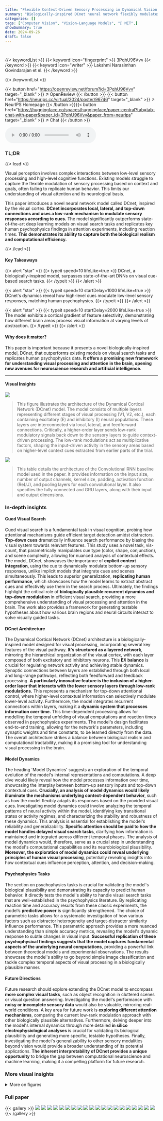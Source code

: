 ```yaml
---
title: "Flexible Context-Driven Sensory Processing in Dynamical Vision Models"
summary: "Biologically-inspired DCnet neural network flexibly modulates visual processing based on context, outperforming existing models on visual search and attention tasks."
categories: []
tags: ["Computer Vision", "Vision-Language Models", "🏢 MIT",]
showSummary: true
date: 2024-09-26
draft: false
---
```


<br>

{{< keywordList >}}
{{< keyword icon="fingerprint" >}} 3PqhU96Vvv {{< /keyword >}}
{{< keyword icon="writer" >}} Lakshmi Narasimhan Govindarajan et el. {{< /keyword >}}
 
{{< /keywordList >}}

{{< button href="https://openreview.net/forum?id=3PqhU96Vvv" target="_blank" >}}
↗ OpenReview
{{< /button >}}
{{< button href="https://neurips.cc/virtual/2024/poster/96746" target="_blank" >}}
↗ NeurIPS Homepage
{{< /button >}}{{< button href="https://huggingface.co/spaces/huggingface/paper-central?tab=tab-chat-with-paper&paper_id=3PqhU96Vvv&paper_from=neurips" target="_blank" >}}
↗ Chat
{{< /button >}}



<audio controls>
    <source src="https://ai-paper-reviewer.com/3PqhU96Vvv/podcast.wav" type="audio/wav">
    Your browser does not support the audio element.
</audio>


### TL;DR


{{< lead >}}

Visual perception involves complex interactions between low-level sensory processing and high-level cognitive functions.  Existing models struggle to capture the flexible modulation of sensory processing based on context and goals, often failing to replicate human behavior. This limits our understanding of visual attention and its neurological basis.

This paper introduces a novel neural network model called DCnet, inspired by the visual cortex. **DCnet incorporates local, lateral, and top-down connections and uses a low-rank mechanism to modulate sensory responses according to cues.** The model significantly outperforms state-of-the-art deep learning models on visual search tasks and replicates key human psychophysics findings in attention experiments, including reaction times. **This demonstrates its ability to capture both the biological realism and computational efficiency.**

{{< /lead >}}


#### Key Takeaways

{{< alert "star" >}}
{{< typeit speed=10 lifeLike=true >}} DCnet, a biologically-inspired model, surpasses state-of-the-art DNNs on visual cue-based search tasks. {{< /typeit >}}
{{< /alert >}}

{{< alert "star" >}}
{{< typeit speed=10 startDelay=1000 lifeLike=true >}} DCnet's dynamics reveal how high-level cues modulate low-level sensory responses, matching human psychophysics. {{< /typeit >}}
{{< /alert >}}

{{< alert "star" >}}
{{< typeit speed=10 startDelay=2000 lifeLike=true >}} The model exhibits a cortical gradient of feature selectivity, demonstrating how different brain areas process visual information at varying levels of abstraction. {{< /typeit >}}
{{< /alert >}}

#### Why does it matter?
This paper is important because it presents a novel biologically-inspired model, DCnet, that outperforms existing models on visual search tasks and replicates human psychophysics data.  **It offers a promising new framework for understanding visual processing and attention in the brain, opening new avenues for neuroscience research and artificial intelligence.**

------
#### Visual Insights



![](https://ai-paper-reviewer.com/3PqhU96Vvv/figures_2_1.jpg)

> This figure illustrates the architecture of the Dynamical Cortical Network (DCnet) model.  The model consists of multiple layers representing different stages of visual processing (V1, V2, etc.), each containing excitatory (E) and inhibitory (I) neural populations.  These layers are interconnected via local, lateral, and feedforward connections.  Critically, a higher-order layer sends low-rank modulatory signals back down to the sensory layers to guide context-driven processing. The low-rank modulations act as multiplicative factors, shaping the input-driven activity in the sensory areas based on higher-level context cues extracted from earlier parts of the trial.





![](https://ai-paper-reviewer.com/3PqhU96Vvv/tables_13_1.jpg)

> This table details the architecture of the Convolutional RNN baseline model used in the paper. It provides information on the input size, number of output channels, kernel size, padding, activation function (ReLU), and pooling layers for each convolutional layer.  It also specifies the fully connected and GRU layers, along with their input and output dimensions.





### In-depth insights


#### Cued Visual Search
Cued visual search is a fundamental task in visual cognition, probing how attentional mechanisms guide efficient target detection amidst distractors. **Top-down cues** dramatically influence search performance by biasing the visual system towards relevant features.  This study uses a novel task, vis-count, that parametrically manipulates cue type (color, shape, conjunction), and scene complexity, allowing for nuanced analysis of contextual effects.  The model, DCnet, showcases the importance of **explicit context integration**, using the cue to dynamically modulate bottom-up sensory responses, unlike implicit models that integrate cues and scenes simultaneously. This leads to superior generalization, **replicating human performance**, which showcases how the model learns to extract abstract cues and effectively use them in the search process.  Ultimately, the findings highlight the critical role of **biologically plausible recurrent dynamics and top-down modulation** in efficient visual search, providing a more comprehensive understanding of visual processing and attention in the brain.  The work also provides a framework for generating testable hypotheses about how various brain regions and neural circuits interact to solve visually guided tasks.

#### DCnet Architecture
The Dynamical Cortical Network (DCnet) architecture is a biologically-inspired model designed for visual processing, incorporating several key features of the visual pathway.  **It's structured as a layered network**, mirroring the hierarchical organization of the visual cortex, with each layer composed of both excitatory and inhibitory neurons.  This **E/I balance** is crucial for regulating network activity and achieving stable dynamics.  Synaptic connections between layers are established through both local and long-range pathways, reflecting both feedforward and feedback processing.  **A particularly innovative feature is the inclusion of a higher-order layer that interacts with the lower sensory layers through low-rank modulations.** This represents a mechanism for top-down attentional control, where higher-level contextual information can selectively modulate lower-level activity.  Furthermore, the model integrates recurrent connections within layers, making it a **dynamic system that processes information over time.** This time-dependent processing allows for modelling the temporal unfolding of visual computations and reaction times observed in psychophysics experiments. The model's design facilitates end-to-end training, allowing for the network's parameters, including synaptic weights and time constants, to be learned directly from the data.  The overall architecture strikes a balance between biological realism and computational tractability, making it a promising tool for understanding visual processing in the brain.

#### Model Dynamics
The heading 'Model Dynamics' suggests an exploration of the temporal evolution of the model's internal representations and computations.  A deep dive would likely reveal how the model processes information over time, showcasing the interplay between bottom-up sensory inputs and top-down contextual cues.  **Crucially, an analysis of model dynamics would likely illuminate the mechanisms underlying context-dependent behavior**, such as how the model flexibly adapts its responses based on the provided visual cues.  Investigating model dynamics could involve analyzing the temporal patterns of neural activity within the model, identifying key transitional states or activity regimes, and characterizing the stability and robustness of these dynamics. This analysis is essential for establishing the model's reliability and generalizability.  **Specific attention should be paid to how the model handles delayed visual search tasks**, clarifying how information is maintained and integrated across different temporal phases.  The analysis of model dynamics would, therefore, serve as a crucial step in understanding the model's computational capabilities and its neurobiological plausibility.  **Moreover, the exploration of model dynamics could reveal underlying principles of human visual processing**, potentially revealing insights into how contextual cues influence perception, attention, and decision-making.

#### Psychophysics Tasks
The section on psychophysics tasks is crucial for validating the model's biological plausibility and demonstrating its capacity to predict human behavior.  It directly tests the model's ability to handle visual search tasks that are well-established in the psychophysics literature. By replicating reaction time and accuracy results from these classic experiments, the model’s **predictive power** is significantly strengthened.  The choice of parametric tasks allows for a systematic investigation of how various factors such as distractor heterogeneity and target-distractor similarity influence performance.  This parametric approach provides a more nuanced understanding than simple accuracy metrics, revealing the model's dynamic response to subtle changes in visual input.  **Successful replication of these psychophysical findings suggests that the model captures fundamental aspects of the underlying neural computations**, providing a powerful link between theoretical models and experimental observations. The results showcase the model's ability to go beyond simple image classification and tackle complex temporal aspects of visual processing in a biologically plausible manner.

#### Future Directions
Future research should explore extending the DCnet model to encompass **more complex visual tasks**, such as object recognition in cluttered scenes or visual question answering.  Investigating the model's performance with **noisy or incomplete sensory data** would also be valuable, mirroring real-world conditions.  A key area for future work is **exploring different attention mechanisms**, comparing the current low-rank modulation approach with other biologically plausible alternatives.  Furthermore, delving deeper into the model's internal dynamics through more detailed **in silico electrophysiological analyses** is crucial for validating its biological plausibility and generating more specific, testable hypotheses. Finally, investigating the model's generalizability to other sensory modalities beyond vision would provide a broader understanding of its potential applications.  **The inherent interpretability of DCnet provides a unique opportunity** to bridge the gap between computational neuroscience and machine learning, making it a compelling platform for future research.


### More visual insights

<details>
<summary>More on figures
</summary>


![](https://ai-paper-reviewer.com/3PqhU96Vvv/figures_3_1.jpg)

> This figure demonstrates the performance of the Dynamical Cortical Network (DCnet) model on the vis-count task compared to several baseline models. The vis-count task involves a cue-delay-search paradigm where the model first receives a cue (color, shape, or conjunction) and then a scene, and it must count the number of objects in the scene matching the cue.  Panel (a) illustrates the task. Panel (b) shows the model's superior performance on various types of trials compared to different Deep Neural Networks (DNNs).  Panel (c) demonstrates the model's strong generalization ability to novel scenes and cues, exceeding the performance of implicit models.


![](https://ai-paper-reviewer.com/3PqhU96Vvv/figures_4_1.jpg)

> This figure visualizes the neural network dynamics of the DCnet model in a cue-delay-visual search task.  Panel (a) shows how the model's activity, for a fixed cue, tracks the relevant information (number of objects meeting the cue criteria) while ignoring irrelevant details in the scene. Panel (b) compares the model's response to cued and uncued trials with the same scene, illustrating how the top-down cue modulates the bottom-up responses, leading to distinct neural trajectories.


![](https://ai-paper-reviewer.com/3PqhU96Vvv/figures_5_1.jpg)

> This figure shows a selectivity gradient across cortical layers for different visual cues (color, conjunctions, shape). By sequentially lesioning modulatory synapses from higher-order layers to sensory areas, the authors demonstrate that early areas exhibit color selectivity, while later areas show shape selectivity. This suggests a hierarchical processing of visual information where early layers process basic features and later layers integrate more complex information.


![](https://ai-paper-reviewer.com/3PqhU96Vvv/figures_6_1.jpg)

> This figure demonstrates the results of in silico electrophysiology experiments on the DCnet model.  Panel (a) shows the activity of a single excitatory/inhibitory neuron pair in early and late sensory areas, highlighting the different time constants learned by the network. Panels (b) and (c) compare the autocorrelation and dynamic range of the network's activity when trained with and without inhibition, showing that inhibition is crucial for stability and increased computational expressiveness.


![](https://ai-paper-reviewer.com/3PqhU96Vvv/figures_7_1.jpg)

> This figure demonstrates the impact of distractor heterogeneity on the model's performance in a visual search task.  Panel (a) describes the task: determining if a target shape (L or T) is present in a scene filled with distractors (also L or T shapes).  Panel (b) shows how the experiment manipulates distractor heterogeneity: the orientation variability of distractor shapes increases from left to right. Panel (c) presents the key results, showing that higher distractor heterogeneity leads to significantly higher model entropy (a proxy for reaction time) in both target-present and target-absent trials.  This aligns with human performance in similar tasks, showing that increased distractor similarity slows reaction times.


![](https://ai-paper-reviewer.com/3PqhU96Vvv/figures_8_1.jpg)

> This figure shows the results of a psychophysics experiment using the DCnet model.  It demonstrates the model's ability to replicate human behavior in a feature search task, showing how reaction time (represented by entropy) changes based on the number of distractors and the difference in features between the target and distractors.  Panel (c) and (d) specifically illustrate the 'pop-out' effect, where a large difference in features between target and distractors makes reaction time independent of the number of distractors.


![](https://ai-paper-reviewer.com/3PqhU96Vvv/figures_14_1.jpg)

> This figure shows the distribution of excitatory (a) and inhibitory (b) neuron time constants at the start and end of training across four cortical layers.  The initial distribution is uniform, but after training, a gradient emerges.  The time constants (integration times) become progressively shorter in higher layers, suggesting that the network learns a hierarchical processing structure where information is integrated at different time scales in different cortical areas.


![](https://ai-paper-reviewer.com/3PqhU96Vvv/figures_15_1.jpg)

> This figure shows example outputs from the DCnet model on held-out test sets (out-of-distribution).  The table shows examples for color, shape, and conjunction trials. For each trial type, the cue (a color, shape, or combination), the scene image, the correct answer (count of objects matching the cue), and the model's prediction are presented. This visualization helps illustrate the model's generalization performance on unseen data.


![](https://ai-paper-reviewer.com/3PqhU96Vvv/figures_16_1.jpg)

> This figure shows a confusion matrix visualizing the performance of the DCnet model on the CIFAR-10 object recognition benchmark.  The matrix displays the counts of correctly and incorrectly classified images for each of the ten classes (plane, car, bird, cat, deer, dog, frog, horse, ship, truck).  The diagonal elements represent the number of correctly classified images for each class, while off-diagonal elements show misclassifications between classes. The overall accuracy of the model on this dataset is reported as 84.79%. This demonstrates that the model architecture developed for context-aware visual search can be adapted for other image classification tasks.


![](https://ai-paper-reviewer.com/3PqhU96Vvv/figures_17_1.jpg)

> This figure illustrates the architecture of the Dynamical Cortical network (DCnet) model.  The model is a biologically-inspired, trainable neural network designed to simulate the visual pathway. It consists of multiple layers, each containing excitatory (E) and inhibitory (I) neural populations.  Crucially, a higher-order layer uses low-rank modulations to send top-down signals that flexibly adjust the processing in lower layers. This allows the model to incorporate context and abstract cues to guide its processing, making it context-aware.


</details>






### Full paper

{{< gallery >}}
<img src="https://ai-paper-reviewer.com/3PqhU96Vvv/1.png" class="grid-w50 md:grid-w33 xl:grid-w25" />
<img src="https://ai-paper-reviewer.com/3PqhU96Vvv/2.png" class="grid-w50 md:grid-w33 xl:grid-w25" />
<img src="https://ai-paper-reviewer.com/3PqhU96Vvv/3.png" class="grid-w50 md:grid-w33 xl:grid-w25" />
<img src="https://ai-paper-reviewer.com/3PqhU96Vvv/4.png" class="grid-w50 md:grid-w33 xl:grid-w25" />
<img src="https://ai-paper-reviewer.com/3PqhU96Vvv/5.png" class="grid-w50 md:grid-w33 xl:grid-w25" />
<img src="https://ai-paper-reviewer.com/3PqhU96Vvv/6.png" class="grid-w50 md:grid-w33 xl:grid-w25" />
<img src="https://ai-paper-reviewer.com/3PqhU96Vvv/7.png" class="grid-w50 md:grid-w33 xl:grid-w25" />
<img src="https://ai-paper-reviewer.com/3PqhU96Vvv/8.png" class="grid-w50 md:grid-w33 xl:grid-w25" />
<img src="https://ai-paper-reviewer.com/3PqhU96Vvv/9.png" class="grid-w50 md:grid-w33 xl:grid-w25" />
<img src="https://ai-paper-reviewer.com/3PqhU96Vvv/10.png" class="grid-w50 md:grid-w33 xl:grid-w25" />
<img src="https://ai-paper-reviewer.com/3PqhU96Vvv/11.png" class="grid-w50 md:grid-w33 xl:grid-w25" />
<img src="https://ai-paper-reviewer.com/3PqhU96Vvv/12.png" class="grid-w50 md:grid-w33 xl:grid-w25" />
<img src="https://ai-paper-reviewer.com/3PqhU96Vvv/13.png" class="grid-w50 md:grid-w33 xl:grid-w25" />
<img src="https://ai-paper-reviewer.com/3PqhU96Vvv/14.png" class="grid-w50 md:grid-w33 xl:grid-w25" />
<img src="https://ai-paper-reviewer.com/3PqhU96Vvv/15.png" class="grid-w50 md:grid-w33 xl:grid-w25" />
<img src="https://ai-paper-reviewer.com/3PqhU96Vvv/16.png" class="grid-w50 md:grid-w33 xl:grid-w25" />
<img src="https://ai-paper-reviewer.com/3PqhU96Vvv/17.png" class="grid-w50 md:grid-w33 xl:grid-w25" />
<img src="https://ai-paper-reviewer.com/3PqhU96Vvv/18.png" class="grid-w50 md:grid-w33 xl:grid-w25" />
<img src="https://ai-paper-reviewer.com/3PqhU96Vvv/19.png" class="grid-w50 md:grid-w33 xl:grid-w25" />
<img src="https://ai-paper-reviewer.com/3PqhU96Vvv/20.png" class="grid-w50 md:grid-w33 xl:grid-w25" />
{{< /gallery >}}